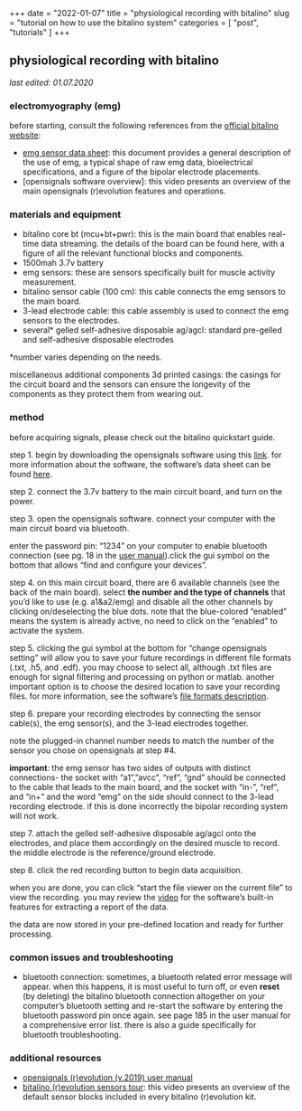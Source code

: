 +++
date = "2022-01-07"
title = "physiological recording with bitalino"
slug = "tutorial on how to use the bitalino system"
categories = [ "post", "tutorials" ]
+++

## physiological recording with bitalino
*last edited: 01.07.2020*
 
### electromyography (emg)

before starting, consult the following references from the [official bitalino website]:

[official bitalino website]: https://www.pluxbiosignals.com/

* [emg sensor data sheet]: this document provides a general description of the use of emg, a typical shape of raw emg data, bioelectrical specifications, and a figure of the bipolar electrode placements.
* [opensignals software overview]: this video presents an overview of the main opensignals (r)evolution features and operations.

[emg sensor data sheet]: https://bitalino.com/storage/uploads/media/revolution-emg-sensor-datasheet-1.pdf
[opensignals software overview:]: https://www.youtube.com/watch?v=jc4bdud1pyo&ab_channel=bitalinoworld

### materials and equipment

* bitalino core bt (mcu+bt+pwr): this is the main board that enables real-time data streaming. the details of the board can be found here, with a figure of all the relevant functional blocks and components.
* 1500mah 3.7v battery
* emg sensors: these are sensors specifically built for muscle activity measurement.
* bitalino sensor cable (100 cm): this cable connects the emg sensors to the main board.
* 3-lead electrode cable: this cable assembly is used to connect the emg sensors to the electrodes.
* several* gelled self-adhesive disposable ag/agcl: standard pre-gelled and self-adhesive disposable electrodes
 
*number varies depending on the needs.
 
miscellaneous additional components
3d printed casings: the casings for the circuit board and the sensors can ensure the longevity of the components as they protect them from wearing out.  

### method

before acquiring signals, please check out the bitalino quickstart guide.

step 1. begin by downloading the opensignals software using this [link]. for more information about the software, the software’s data sheet can be found [here].

[link]: https://support.pluxbiosignals.com/knowledge-base/introducing-opensignals-revolution/
[here]: https://bitalino.com/storage/uploads/media/opensignals-datasheet.pdf

step 2. connect the 3.7v battery to the main circuit board, and turn on the power.
 
step 3. open the opensignals software. connect your computer with the main circuit board via bluetooth.

enter the password pin: “1234” on your computer to enable bluetooth connection (see pg. 18 in the [user manual]).click the gui symbol on the bottom that allows “find and configure your devices”.

[user manual]: https://opensignals.net/opensignals_(r)evolution_user_manual-print.pdf
 
step 4. on this main circuit board, there are 6 available channels (see the back of the main board). select **the number and the type of channels** that you’d like to use (e.g. a1&a2/emg) and disable all the other channels by clicking on/deselecting the blue dots. note that the blue-colored “enabled” means the system is already active, no need to click on the “enabled” to activate the system.
 
step 5. clicking the gui symbol at the bottom for “change opensignals setting” will allow you to save your future recordings in different file formats (.txt, .h5, and .edf). you may choose to select all, although .txt files are enough for signal filtering and processing on python or matlab. another important option is to choose the desired location to save your recording files. for more information, see the software’s [file formats description].

[file formats description]: https://bitalino.com/storage/uploads/media/homeguide0-gettingstarted.pdf

step 6. prepare your recording electrodes by connecting the sensor cable(s), the emg sensor(s), and the 3-lead electrodes together.
 
note the plugged-in channel number needs to match the number of the sensor you chose on opensignals at step #4.
 
**important**: the emg sensor has two sides of outputs with distinct connections- the socket with “a1”,”avcc”, “ref”, “gnd” should be connected to the cable that leads to the main board, and the socket with “in-”, “ref”, and “in+” and the word “emg” on the side should connect to the 3-lead recording electrode. if this is done incorrectly the bipolar recording system will not work.
 
step 7. attach the gelled self-adhesive disposable ag/agcl onto the electrodes, and place them accordingly on the desired muscle to record. the middle electrode is the reference/ground electrode.

step 8. click the red recording button to begin data acquisition.

when you are done, you can click “start the file viewer on the current file” to view the recording. you may review the [video] for the software’s built-in features for extracting a report of the data.

[video]: https://www.youtube.com/watch?v=jc4bdud1pyo&ab_channel=bitalinoworld

the data are now stored in your pre-defined location and ready for further processing.

### common issues and troubleshooting

* bluetooth connection: sometimes, a bluetooth related error message will appear. when this happens, it is most useful to turn off, or even **reset** (by deleting) the bitalino bluetooth connection altogether on your computer’s bluetooth setting and re-start the software by entering the bluetooth password pin once again. see page 185 in the user manual for a comprehensive error list. there is also a guide specifically for bluetooth troubleshooting.

### additional resources

* [opensignals (r)evolution (v.2019) user manual]
* [bitalino (r)evolution sensors tour]: this video presents an overview of the default sensor blocks included in every bitalino (r)evolution kit.

[opensignals (r)evolution (v.2019) user manual]: https://bitalino.com/storage/uploads/media/opensignals-manual.pdf
[bitalino (r)evolution sensors tour]: https://www.youtube.com/watch?v=lofutnegrv4&ab_channel=bitalinoworld